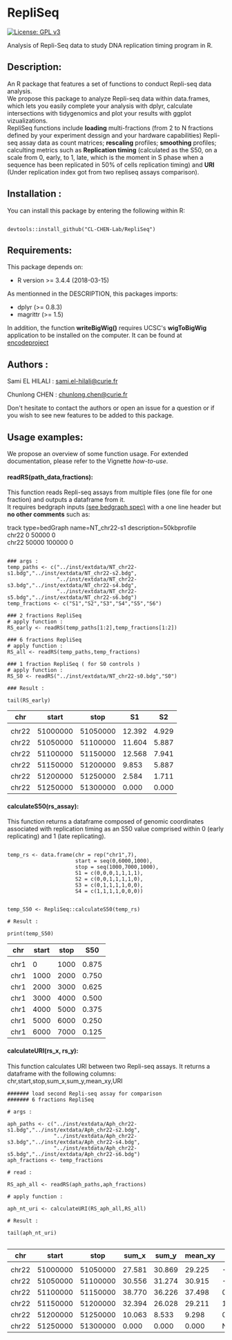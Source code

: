 # RepliSeq   
[![License: GPL v3](https://img.shields.io/badge/License-GPLv3-blue.svg)](https://www.gnu.org/licenses/gpl-3.0)

Analysis of Repli-Seq data to study DNA replication timing program in R.  


## Description:

An R package that features a set of functions to conduct Repli-seq data analysis.  
We propose this package to analyze Repli-seq data within data.frames, which lets you easily 
complete your analysis with dplyr, calculate intersections with tidygenomics and plot your results with ggplot vizualizations.   
RepliSeq functions include **loading** multi-fractions (from 2 to N fractions defined by your experiment dessign and your hardware capabilities) Repli-seq assay data as count matrices; **rescaling** profiles; **smoothing** profiles;
calculting metrics such as **Replication timing** (calculated as the S50, on a scale from 0, early, to 1, late, which is the moment in S phase when a sequence has been replicated in 50% of cells replication timing) and **URI** (Under replication index got 
from two repliseq assays comparison).


## Installation :

You can install this package by entering the following within R:

```{r}

devtools::install_github("CL-CHEN-Lab/RepliSeq")

```

## Requirements:

This package depends on:

* R version >= 3.4.4 (2018-03-15)

As mentionned in the DESCRIPTION, this packages imports: 

* dplyr (>= 0.8.3)  
* magrittr (>= 1.5)

In addition, the function **writeBigWig()** requires UCSC's **wigToBigWig** application to be installed on the computer. It can be found at [encodeproject](https://www.encodeproject.org/software/wigtobigwig/) 

## Authors :

Sami EL HILALI : sami.el-hilali@curie.fr  

Chunlong CHEN : chunlong.chen@curie.fr

Don't hesitate to contact the authors or open an issue for a question or if you wish to see new features to be added to this package.

## Usage examples: 

We propose an overview of some function usage. For extended documentation, please refer to the Vignette *how-to-use*.

#### readRS(path_data,fractions):

This function reads Repli-seq assays from multiple files (one file for one fraction) and outputs a dataframe from it.   
It requires bedgraph inputs [(see bedgraph spec)](http://genome.ucsc.edu/goldenPath/help/bedgraph.html) with a one line header but **no other comments** such as:  

track 	type=bedGraph 	name=NT_chr22-s1	description=50kbprofile   
chr22	0	50000	0   
chr22	50000	100000	0   

```{r}

### args :
temp_paths <- c("../inst/extdata/NT_chr22-s1.bdg","../inst/extdata/NT_chr22-s2.bdg",
                "../inst/extdata/NT_chr22-s3.bdg","../inst/extdata/NT_chr22-s4.bdg",
                "../inst/extdata/NT_chr22-s5.bdg","../inst/extdata/NT_chr22-s6.bdg")
temp_fractions <- c("S1","S2","S3","S4","S5","S6")

### 2 fractions RepliSeq
# apply function :
RS_early <- readRS(temp_paths[1:2],temp_fractions[1:2])

### 6 fractions RepliSeq
# apply function :
RS_all <- readRS(temp_paths,temp_fractions)

### 1 fraction RepliSeq ( for S0 controls )
# apply function : 
RS_S0 <- readRS("../inst/extdata/NT_chr22-s0.bdg","S0")

### Result :

tail(RS_early)

```

| chr    | start    | stop     | S1     | S2    |
|--------|----------|----------|--------|-------|
| <fctr> | <int>    | <int>    | <dbl>  | <dbl> |
| chr22  | 51000000 | 51050000 | 12.392 | 4.929 |
| chr22  | 51050000 | 51100000 | 11.604 | 5.887 |
| chr22  | 51100000 | 51150000 | 12.568 | 7.941 |
| chr22  | 51150000 | 51200000 | 9.853  | 5.887 |
| chr22  | 51200000 | 51250000 | 2.584  | 1.711 |
| chr22  | 51250000 | 51300000 | 0.000  | 0.000 |


#### calculateS50(rs_assay):

This function returns a dataframe composed of genomic coordinates associated with replication timing as an S50 value comprised within 0 (early replicating) and 1 (late replicating).

```{r}

temp_rs <- data.frame(chr = rep("chr1",7),
                      start = seq(0,6000,1000),
                      stop = seq(1000,7000,1000),
                      S1 = c(0,0,0,1,1,1,1),
                      S2 = c(0,0,1,1,1,1,0),
                      S3 = c(0,1,1,1,1,0,0),
                      S4 = c(1,1,1,1,0,0,0))


temp_S50 <- RepliSeq::calculateS50(temp_rs)

# Result :

print(temp_S50)

```

| chr    | start | stop  | S50   |
|--------|-------|-------|-------|
| <fctr> | <dbl> | <dbl> | <dbl> |
| chr1   | 0     | 1000  | 0.875 |
| chr1   | 1000  | 2000  | 0.750 |
| chr1   | 2000  | 3000  | 0.625 |
| chr1   | 3000  | 4000  | 0.500 |
| chr1   | 4000  | 5000  | 0.375 |
| chr1   | 5000  | 6000  | 0.250 |
| chr1   | 6000  | 7000  | 0.125 |


#### calculateURI(rs_x, rs_y):

This function calculates URI between two Repli-seq assays. It returns a dataframe with the following columns:   
chr,start,stop,sum_x,sum_y,mean_xy,URI


```{r}
####### load second Repli-seq assay for comparison 
####### 6 fractions RepliSeq

# args :

aph_paths <- c("../inst/extdata/Aph_chr22-s1.bdg","../inst/extdata/Aph_chr22-s2.bdg",
               "../inst/extdata/Aph_chr22-s3.bdg","../inst/extdata/Aph_chr22-s4.bdg",
               "../inst/extdata/Aph_chr22-s5.bdg","../inst/extdata/Aph_chr22-s6.bdg")
aph_fractions <- temp_fractions

# read :

RS_aph_all <- readRS(aph_paths,aph_fractions)

# apply function :

aph_nt_uri <- calculateURI(RS_aph_all,RS_all)

# Result :

tail(aph_nt_uri)


```

| chr    | start    | stop     | sum_x  | sum_y  | mean_xy | URI         |
|--------|----------|----------|--------|--------|---------|-------------|
| <fctr> | <int>    | <int>    | <dbl>  | <dbl>  | <dbl>   | <dbl>       |
| chr22  | 51000000 | 51050000 | 27.581 | 30.869 | 29.225  | -1.37048107 |
| chr22  | 51050000 | 51100000 | 30.556 | 31.274 | 30.915  | -0.66372243 |
| chr22  | 51100000 | 51150000 | 38.770 | 36.226 | 37.498  | 0.05718338  |
| chr22  | 51150000 | 51200000 | 32.394 | 26.028 | 29.211  | 1.24529116  |
| chr22  | 51200000 | 51250000 | 10.063 | 8.533  | 9.298   | 0.82273039  |
| chr22  | 51250000 | 51300000 | 0.000  | 0.000  | 0.000   | NaN         |
  
